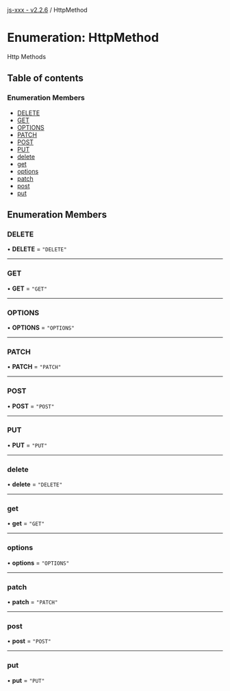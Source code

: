 [js-xxx - v2.2.6](../README.md) / HttpMethod

# Enumeration: HttpMethod

Http Methods

## Table of contents

### Enumeration Members

- [DELETE](HttpMethod.md#delete)
- [GET](HttpMethod.md#get)
- [OPTIONS](HttpMethod.md#options)
- [PATCH](HttpMethod.md#patch)
- [POST](HttpMethod.md#post)
- [PUT](HttpMethod.md#put)
- [delete](HttpMethod.md#delete-1)
- [get](HttpMethod.md#get-1)
- [options](HttpMethod.md#options-1)
- [patch](HttpMethod.md#patch-1)
- [post](HttpMethod.md#post-1)
- [put](HttpMethod.md#put-1)

## Enumeration Members

### DELETE

• **DELETE** = ``"DELETE"``

___

### GET

• **GET** = ``"GET"``

___

### OPTIONS

• **OPTIONS** = ``"OPTIONS"``

___

### PATCH

• **PATCH** = ``"PATCH"``

___

### POST

• **POST** = ``"POST"``

___

### PUT

• **PUT** = ``"PUT"``

___

### delete

• **delete** = ``"DELETE"``

___

### get

• **get** = ``"GET"``

___

### options

• **options** = ``"OPTIONS"``

___

### patch

• **patch** = ``"PATCH"``

___

### post

• **post** = ``"POST"``

___

### put

• **put** = ``"PUT"``

